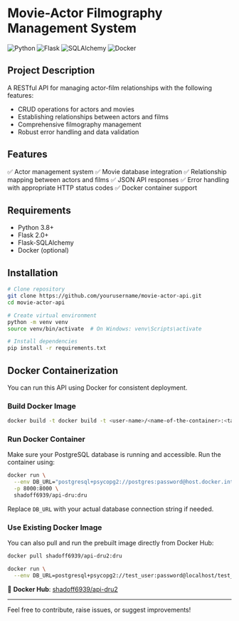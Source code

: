 # Movie-Actor Filmography Management System

![Python](https://img.shields.io/badge/Python-3.7-blue.svg)
![Flask](https://img.shields.io/badge/Flask-2.0+-green.svg)
![SQLAlchemy](https://img.shields.io/badge/SQLAlchemy-2.0+-orange.svg)
![Docker](https://img.shields.io/badge/Docker-Compatible-brightgreen.svg)

## Project Description

A RESTful API for managing actor-film relationships with the following features:

* CRUD operations for actors and movies
* Establishing relationships between actors and films
* Comprehensive filmography management
* Robust error handling and data validation

## Features

✅ Actor management system
✅ Movie database integration
✅ Relationship mapping between actors and films
✅ JSON API responses
✅ Error handling with appropriate HTTP status codes
✅ Docker container support

## Requirements

* Python 3.8+
* Flask 2.0+
* Flask-SQLAlchemy
* Docker (optional)

## Installation

```bash
# Clone repository
git clone https://github.com/yourusername/movie-actor-api.git
cd movie-actor-api

# Create virtual environment
python -m venv venv
source venv/bin/activate  # On Windows: venv\Scripts\activate

# Install dependencies
pip install -r requirements.txt
```

## Docker Containerization

You can run this API using Docker for consistent deployment.

### Build Docker Image

```bash
docker build -t docker build -t <user-name>/<name-of-the-container>:<tag-name> .
```

### Run Docker Container

Make sure your PostgreSQL database is running and accessible. Run the container using:

```bash
docker run \
  --env DB_URL="postgresql+psycopg2://postgres:password@host.docker.internal:5432/movies_db" \
  -p 8000:8000 \
  shadoff6939/api-dru:dru
```

Replace `DB_URL` with your actual database connection string if needed.

### Use Existing Docker Image

You can also pull and run the prebuilt image directly from Docker Hub:

```bash
docker pull shadoff6939/api-dru2:dru

docker run \
  --env DB_URL=postgresql+psycopg2://test_user:password@localhost/test_db -p 8000:8000 <user-name>/<name-of-the-container>:<tag-name>
```

🔗 **Docker Hub**: [shadoff6939/api-dru2](https://hub.docker.com/r/shadoff6939/api-dru2)

---

Feel free to contribute, raise issues, or suggest improvements!
